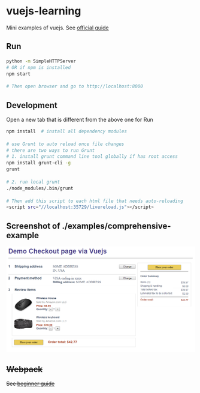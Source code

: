 # vuejs-learning
Mini examples of vuejs. See [official guide](https://vuejs.org/v2/guide/index.html)

## Run
```bash
python -m SimpleHTTPServer   
# OR if npm is installed
npm start

# Then open browser and go to http://localhost:8000
```

## Development
Open a new tab that is different from the above one for Run
```bash
npm install  # install all dependency modules

# use Grunt to auto reload once file changes
# there are two ways to run Grunt
# 1. install grunt command line tool globally if has root access
npm install grunt-cli -g
grunt

# 2. run local grunt
./node_modules/.bin/grunt

# Then add this script to each html file that needs auto-reloading
<script src="//localhost:35729/livereload.js"></script>
```

## Screenshot of ./examples/comprehensive-example
![checkout](./examples/comprehensive-example/demo-checkout-via-vuejs.png)

## ~~Webpack~~
~~See [beginner guide](https://www.sitepoint.com/beginners-guide-to-webpack-2-and-module-bundling/)~~

